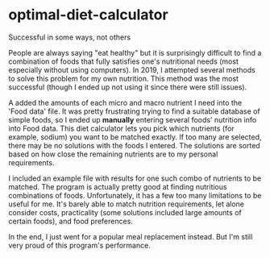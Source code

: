 # optimal-diet-calculator
Successful in some ways, not others

People are always saying "eat healthy" but it is surprisingly difficult to find a combination of foods that fully satisfies one's nutritional needs (most especially without using computers). In 2019, I attempted several methods to solve this problem for my own nutrition. This method was the most successful (though I ended up not using it since there were still issues).

A added the amounts of each micro and macro nutrient I need into the 'Food data' file. It was pretty frustrating trying to find a suitable database of simple foods, so I ended up **manually** entering several foods' nutrition info into Food data. This diet calculator lets you pick which nutrients (for example, sodium) you want to be matched exactly. If too many are selected, there may be no solutions with the foods I entered. The solutions are sorted based on how close the remaining nutrients are to my personal requirements.

I included an example file with results for one such combo of nutrients to be matched. The program is actually pretty good at finding nutritious combinations of foods. Unfortunately, it has a few too many limitations to be useful for me. It's barely able to match nutrition requirements, let alone consider costs, practicality (some solutions included large amounts of certain foods), and food preferences.

In the end, I just went for a popular meal replacement instead. But I'm still very proud of this program's performance.
